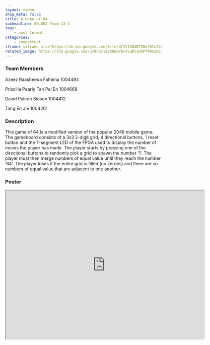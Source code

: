 ```yaml
---
layout: video
show_meta: false
title: A Game of 64
subheadline: 50.002 Team 13-4
tags:
    - post format
categories:
    - compstruct
iframe: <iframe src="https://drive.google.com/file/d/1Y1S8AR7SDofOlLZ4s9r5tjGYlUf7c8fb/preview" width="640" height="480"></iframe>
related_image: https://lh3.google.com/u/0/d/1JOhG68Y6vt5u8lImGPf4WaZmS3QnQfC_=w300-h300-p-k-nu-iv1
---
```


### Team Members

Azeez Raasheeda Fathima 1004493

Priscilla Pearly Tan Pei En 1004668

David Palcon Sioson 1004412

Tang En Jie 1004261  

### Description

This game of 64 is a modified version of the popular 2048 mobile game. The gameboard consists of a 3x3 2-digit grid, 4 directional buttons, 1 reset button and the 7-segment LED of the FPGA used to display the number of moves the player has made. The player starts by pressing one of the directional buttons to randomly pick a grid to spawn the number ‘1’. The player must then merge numbers of equal value until they reach the number ‘64’. The player loses if the entire grid is filled (no zeroes) and there are no numbers of equal value that are adjacent to one another.

### Poster

<iframe src="https://drive.google.com/file/d/1JOhG68Y6vt5u8lImGPf4WaZmS3QnQfC_/preview" width="640" height="480"></iframe>
